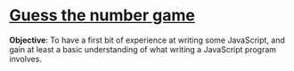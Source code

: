 # [Guess the number game](https://developer.mozilla.org/en-US/docs/Learn/JavaScript/First_steps/A_first_splash#example_—_guess_the_number_game)

__Objective__: To have a first bit of experience at writing some JavaScript, and gain at least a basic understanding of what writing a JavaScript program involves.
